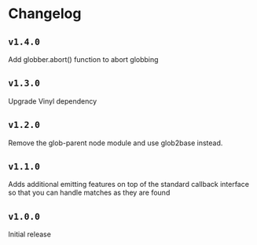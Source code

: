 # Changelog

## `v1.4.0`

Add globber.abort() function to abort globbing

## `v1.3.0`

Upgrade Vinyl dependency

## `v1.2.0`

Remove the glob-parent node module and use glob2base instead.

## `v1.1.0`

Adds additional emitting features on top of the standard callback interface so that you can handle matches as they are found

## `v1.0.0`

Initial release
